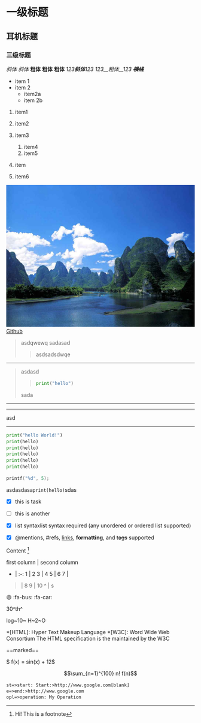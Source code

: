 # 一级标题

## 耳机标题

### 三级标题

*斜体*
_斜体_
**粗体**
**粗体**
__粗体__
_123**斜体**123_
*123__粗体__123*
_~~**横线**~~_

- item 1
- item 2
  - item2a
  - item 2b

1. item1
1. item2
1. item3
   1. item4
   1. item5

1. item
1. item6

![sense](/images/test.jpg)
[Github](https://github.com)

>asdqwewq
sadasad
>>asdsadsdwqe
---
>asdasd  
>
>>```python  
>>print("hello") 
>>```
>
>sada
---

---
asd

---

```python {.line-numbers} {highlight=[2-4]}
print("hello World!")
print(hello)
print(hello)
print(hello)
print(hello)
print(hello)
```

```c {.line-numbers}
printf("%d", 5);
```

asdasdasa`print(hello)`sdas


- [x] this is task
- [ ] this is another
- [x] list syntaxlist syntax required (any unordered or ordered list supported)

- [x] @mentions, #refs, [links](), **formatting**, and ~~tags~~ supported

Content [^1]

first column | second column
- | :-:
1 | 2
3 | 4
5 | 6
7 |  
> | 8
9 | 10
^ | s

:smile:
:fa-bus:
:fa-car:

30^th^

log~10~
H~2~O

[^1]:Hi! This is a footnote

*[HTML]: Hyper Text Makeup Language
*[W3C]: Word Wide Web Consortium
The HTML specification
is the maintained by the W3C

==marked==

$ f(x) = sin(x) + 12$

```math
\sum_{n=1}^{100} n!
f(n)
```

```flow
st=>start: Start:>http://www.google.com[blank]
e=>end:>http://www.google.com
opl=>operation: My Operation
```
